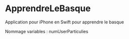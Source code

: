 # ApprendreLeBasque
Application pour iPhone en Swift pour apprendre le basque



Nommage variables :
numUserParticulies
